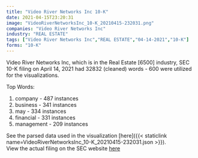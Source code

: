 ```yaml
---
title: "Video River Networks Inc 10-K"
date: 2021-04-15T23:20:31
image: "VideoRiverNetworksInc_10-K_20210415-232031.png"
companies: "Video River Networks Inc"
industry: "REAL ESTATE"
tags: ["Video River Networks Inc","REAL ESTATE","04-14-2021","10-K"]
forms: "10-K"
---
```

Video River Networks Inc, which is in the Real Estate [6500] industry, SEC 10-K filing on April 14, 2021 had 32832 (cleaned) words - 600 were utilized for the visualizations.

Top Words:
1. company - 487 instances
2. business - 341 instances
3. may - 334 instances
4. financial - 331 instances
5. management - 209 instances


See the parsed data used in the visualization [here]({{< staticlink name=VideoRiverNetworksInc_10-K_20210415-232031.json >}}).  
View the actual filing on the SEC website [here](https://www.sec.gov/Archives/edgar/data/1084475/0001760319-21-000037.txt)